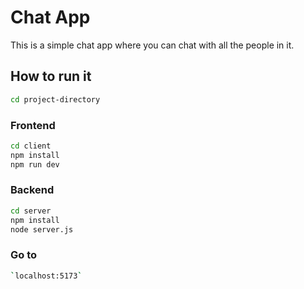 # Chat App

This is a simple chat app where you can chat with all the people in it.

## How to run it
```bash
cd project-directory
```

### Frontend
```bash
cd client
npm install
npm run dev
```


### Backend
```bash
cd server
npm install
node server.js
```

### Go to
```bash
`localhost:5173`